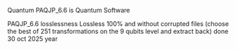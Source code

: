 Quantum PAQJP_6.6 is Quantum Software

PAQJP_6.6 losslessness 
Lossless 100% and without corrupted files (choose the best of 251 transformations on the 9 qubits level and extract back) done 30 oct 2025 year

